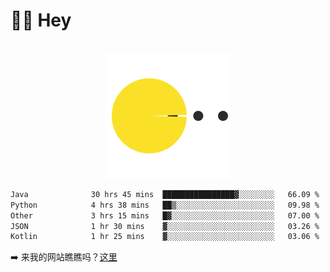 
# 👋🏻 Hey
<div align="center">
	<br>
	<img src="https://raw.githubusercontent.com/Aniket965/Aniket965/master/pacman.svg?sanitize=true" width="200" height="200">
	<br>
</div>

<!--START_SECTION:waka-->

```txt
Java              30 hrs 45 mins  ████████████████▓░░░░░░░░   66.09 %
Python            4 hrs 38 mins   ██▒░░░░░░░░░░░░░░░░░░░░░░   09.98 %
Other             3 hrs 15 mins   █▓░░░░░░░░░░░░░░░░░░░░░░░   07.00 %
JSON              1 hr 30 mins    ▓░░░░░░░░░░░░░░░░░░░░░░░░   03.26 %
Kotlin            1 hr 25 mins    ▓░░░░░░░░░░░░░░░░░░░░░░░░   03.06 %
```

<!--END_SECTION:waka-->

 ➡️  来我的网站瞧瞧吗？[这里](https://www.shaolongfei.com)
